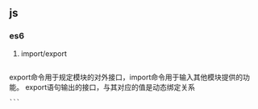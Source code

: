 ## js
### es6
1. import/export
    ```
export命令用于规定模块的对外接口，import命令用于输入其他模块提供的功能。
export语句输出的接口，与其对应的值是动态绑定关系

    ```


